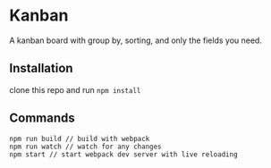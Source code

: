 # Kanban

A kanban board with group by, sorting, and only the fields you need.

## Installation

clone this repo and run `npm install`


## Commands

```
npm run build // build with webpack
npm run watch // watch for any changes
npm start // start webpack dev server with live reloading
```
